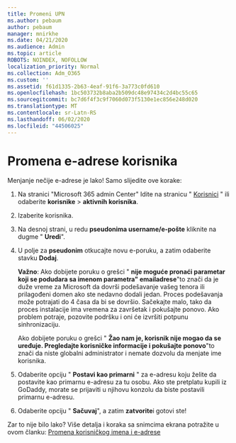 ```yaml
---
title: Promeni UPN
ms.author: pebaum
author: pebaum
manager: mnirkhe
ms.date: 04/21/2020
ms.audience: Admin
ms.topic: article
ROBOTS: NOINDEX, NOFOLLOW
localization_priority: Normal
ms.collection: Adm_O365
ms.custom: ''
ms.assetid: f61d1335-2b63-4eaf-91f6-3a773c0fd610
ms.openlocfilehash: 1bc503732b8aba2b509dc48e97434c2d4bc55c65
ms.sourcegitcommit: bc7d6f4f3c9f7060d073f5130e1ec856e248d020
ms.translationtype: MT
ms.contentlocale: sr-Latn-RS
ms.lasthandoff: 06/02/2020
ms.locfileid: "44506025"
---
```

# <a name="change-a-users-email-address"></a>Promena e-adrese korisnika

Menjanje nečije e-adrese je lako! Samo slijedite ove korake:
  
1. Na stranici "Microsoft 365 admin Center" Idite na stranicu " [Korisnici](https://go.microsoft.com/fwlink/p/?linkid=834822) " ili odaberite **korisnike** \> **aktivnih korisnika**.
    
2. Izaberite korisnika.
    
3. Na desnoj strani, u redu **pseudonima username/e-pošte** kliknite na dugme " **Uredi**".
    
4. U polje za **pseudonim** otkucajte novu e-poruku, a zatim odaberite stavku **Dodaj**.
    
    **Važno**: Ako dobijete poruku o grešci " **nije moguće pronaći parametar koji se podudara sa imenom parametra" emailadrese**"to znači da je duže vreme za Microsoft da dovrši podešavanje vašeg tenora ili prilagođeni domen ako ste nedavno dodali jedan. Proces podešavanja može potrajati do 4 časa da bi se dovršio. Sačekajte malo, tako da proces instalacije ima vremena za završetak i pokušajte ponovo. Ako problem potraje, pozovite podršku i oni će izvršiti potpunu sinhronizaciju.
    
    Ako dobijete poruku o grešci " **Žao nam je, korisnik nije mogao da se uređuje. Pregledajte korisničke informacije i pokušajte ponovo**"to znači da niste globalni administrator i nemate dozvolu da menjate ime korisnika.
    
5. Odaberite opciju " **Postavi kao primarni** " za e-adresu koju želite da postavite kao primarnu e-adresu za tu osobu. Ako ste pretplatu kupili iz GoDaddy, morate se prijaviti u njihovu konzolu da biste postavili primarnu e-adresu. 
    
6. Odaberite opciju " **Sačuvaj**", a zatim **zatvorite**i gotovi ste!
    
Zar to nije bilo lako? Više detalja i koraka sa snimcima ekrana potražite u ovom članku: [Promena korisničkog imena i e-adrese](https://docs.microsoft.com/microsoft-365/admin/add-users/change-a-user-name-and-email-address)
  

